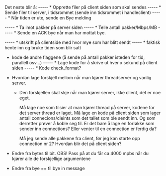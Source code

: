 Det neste blir å:
 ----- * Opprette filer på client siden som skal sendes
 ----- * Sende filer til server, i tidsrommet (sende inn tidsrommet i handleclient)
 ----- * Når tiden er ute, sende en Bye melding
 

 ----- * Ta imot pakker på server siden
 ----- * Telle antall pakker/Mbps/MB
 ----- * Sende en ACK bye når man har mottat bye. 

 ----- * utskrift på clientside med hvor mye som har blitt sendt
 ----- * faktisk hente inn og bruke tiden som blir satt
 * kode de andre flaggene (å sende på antall pakker isteden for tid, parallell osv...)
 ----- * Lage kode for å skrive ut hver x sekund på client siden
 ----- * Kode check_format?

 * Hvordan lage forskjell mellom når man kjører threadserver og vanlig server. 
    * Den forskjellen skal skje når man kjører server, ikke client, det er noe eget. 

        Må lage noe som tilsier at man kjører thread på server, kodene for det server thread er laget.
        Må lage en kode på client siden som lager antall connecions/cleints som det tallet som ble sendt inn. Og som derretter prøver å koble seg til. Er det bare å lage en forløkke som sender inn connections? Eller venter til en connection er ferdig da?

        Må jeg sende alle pakkene fra client, før jeg kan starte opp connection nr 2? Hvordan blir det på client siden?

* Endre fra bytes til bit. OBS! Pass på at du får ca 4000 mpbs når du kjører alle de forskjellige argumentene
* Endre fra bye == til bye in message 

